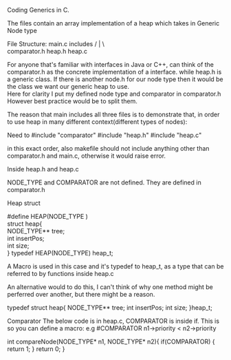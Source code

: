 Coding Generics in C.

The files contain an array implementation of a heap which takes in Generic Node type

File Structure:
                              main.c
         includes          /    |    \   
                comparator.h   heap.h  heap.c
                             

            
For anyone that's familiar with interfaces in Java or C++, can think of the comparator.h as the concrete implementation of a interface.
while heap.h is a generic class. If there is another node.h for our node type then it would be the class we want our generic heap to use.    
Here for clarity I put my defined node type and comparator in comparator.h
However best practice would be to split them.


The reason that main includes all three files is to demonstrate that, in order to use heap in many different context(different types of nodes):

Need to 
#include "comparator"
#include "heap.h"
#include "heap.c"

in this exact order, also makefile should not include anything other than comparator.h and main.c, otherwise it would raise error.




Inside heap.h and heap.c

NODE_TYPE and COMPARATOR are not defined.
They are defined in comparator.h

Heap struct

#define HEAP(NODE_TYPE )\
struct heap{\
    NODE_TYPE** tree;\
    int insertPos;\
    int size;\
}
typedef HEAP(NODE_TYPE) heap_t;

A Macro is used in this case and it's typedef to heap_t, as a type that can be referred to by functions inside heap.c

An alternative would to do this, I can't think of why one method might be perferred over another, but there might be a reason.

typedef struct heap{
    NODE_TYPE** tree;
    int insertPos;
    int size;
}heap_t;


Comparator
The below code is in heap.c, COMPARATOR is inside if.
This is so you can define a macro: 
e.g
#COMPARATOR n1->priority < n2->priority

int compareNode(NODE_TYPE* n1, NODE_TYPE* n2){
    if(COMPARATOR) {
        return 1;
    }
    return 0;
}

